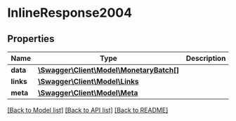 # InlineResponse2004

## Properties
Name | Type | Description | Notes
------------ | ------------- | ------------- | -------------
**data** | [**\Swagger\Client\Model\MonetaryBatch[]**](MonetaryBatch.md) |  | [optional] 
**links** | [**\Swagger\Client\Model\Links**](Links.md) |  | [optional] 
**meta** | [**\Swagger\Client\Model\Meta**](Meta.md) |  | [optional] 

[[Back to Model list]](../../README.md#documentation-for-models) [[Back to API list]](../../README.md#documentation-for-api-endpoints) [[Back to README]](../../README.md)

